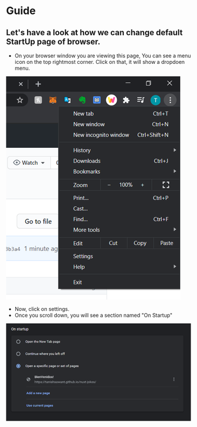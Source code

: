 # Guide

## Let's have a look at how we can change default StartUp page of browser.

- On your browser window you are viewing this page, You can see a menu icon on the top rightmost corner. Click on that, it will show a dropdoen menu.


![enter image description here](https://github.com/TanishSawant/vuepresssite/blob/master/.vuepress/public/images/image1.png?raw=true)

- Now, click on settings.
- Once you scroll down, you will see a section named "On Startup"

![enter image description here](https://github.com/TanishSawant/vuepresssite/blob/master/.vuepress/public/images/image123.png?raw=true)

